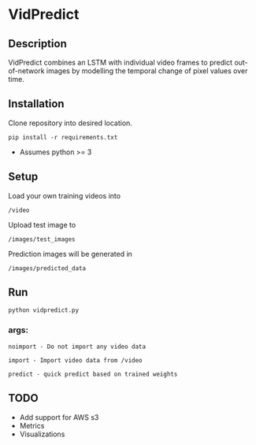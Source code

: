 # VidPredict

## Description
VidPredict combines an LSTM with individual video frames to predict out-of-network 
images by modelling the temporal change of pixel values over time. 

## Installation

Clone repository into desired location.

    pip install -r requirements.txt

* Assumes python >= 3

## Setup

Load your own training videos into 

    /video

Upload test image to 

    /images/test_images

Prediction images will be generated in 

    /images/predicted_data

## Run

    python vidpredict.py

    
### args: 

    noimport - Do not import any video data

    import - Import video data from /video

    predict - quick predict based on trained weights

## TODO
- Add support for AWS s3
- Metrics
- Visualizations

